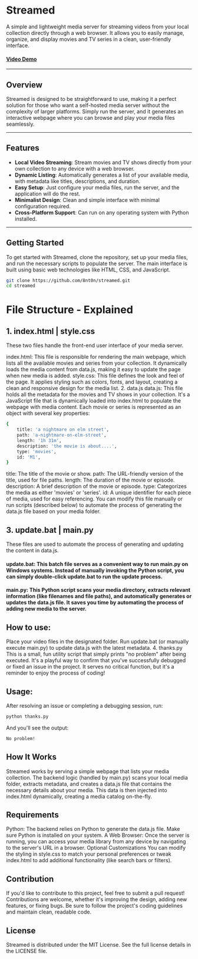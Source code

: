 # Streamed
A simple and lightweight media server for streaming videos from your local collection directly through a web browser. It allows you to easily manage, organize, and display movies and TV series in a clean, user-friendly interface.

#### [Video Demo](https://www.youtube.com/watch?v=EzZ0E9ARLbg)

---

## Overview

Streamed is designed to be straightforward to use, making it a perfect solution for those who want a self-hosted media server without the complexity of larger platforms. Simply run the server, and it generates an interactive webpage where you can browse and play your media files seamlessly.

---

## Features
- **Local Video Streaming**: Stream movies and TV shows directly from your own collection to any device with a web browser.
- **Dynamic Listing**: Automatically generates a list of your available media, with metadata like titles, descriptions, and duration.
- **Easy Setup**: Just configure your media files, run the server, and the application will do the rest.
- **Minimalist Design**: Clean and simple interface with minimal configuration required.
- **Cross-Platform Support**: Can run on any operating system with Python installed.

---

## Getting Started

To get started with Streamed, clone the repository, set up your media files, and run the necessary scripts to populate the server. The main interface is built using basic web technologies like HTML, CSS, and JavaScript.

```bash
git clone https://github.com/8nt0n/streamed.git
cd streamed
```

# File Structure - Explained
## 1. index.html | style.css
These two files handle the front-end user interface of your media server.

index.html: This file is responsible for rendering the main webpage, which lists all the available movies and series from your collection. It dynamically loads the media content from data.js, making it easy to update the page when new media is added.
style.css: This file defines the look and feel of the page. It applies styling such as colors, fonts, and layout, creating a clean and responsive design for the media list.
2. data.js
data.js: This file holds all the metadata for the movies and TV shows in your collection. It's a JavaScript file that is dynamically loaded into index.html to populate the webpage with media content.
Each movie or series is represented as an object with several key properties:

```bash
{
    title: 'a nightmare on elm street',
    path: 'a-nightmare-on-elm-street',
    length: '1h 31m',
    description: 'the movie is about....',
    type: 'movies',
    id: 'M1',
}
```

title: The title of the movie or show.
path: The URL-friendly version of the title, used for file paths.
length: The duration of the movie or episode.
description: A brief description of the movie or episode.
type: Categorizes the media as either 'movies' or 'series'.
id: A unique identifier for each piece of media, used for easy referencing.
You can modify this file manually or run scripts (described below) to automate the process of generating the data.js file based on your media folder.

## 3. update.bat | main.py
These files are used to automate the process of generating and updating the content in data.js.

#### update.bat: This batch file serves as a convenient way to run main.py on Windows systems. Instead of manually invoking the Python script, you can simply double-click update.bat to run the update process.

#### main.py: This Python script scans your media directory, extracts relevant information (like filenames and file paths), and automatically generates or updates the data.js file. It saves you time by automating the process of adding new media to the server.

## How to use:
Place your video files in the designated folder.
Run update.bat (or manually execute main.py) to update data.js with the latest metadata.
4. thanks.py
This is a small, fun utility script that simply prints "no problem" after being executed. It's a playful way to confirm that you've successfully debugged or fixed an issue in the project. It serves no critical function, but it's a reminder to enjoy the process of coding!

## Usage:
After resolving an issue or completing a debugging session, run:

```bash
python thanks.py
```
And you'll see the output:
```bash
No problem!
```

## How It Works
Streamed works by serving a simple webpage that lists your media collection. The backend logic (handled by main.py) scans your local media folder, extracts metadata, and creates a data.js file that contains the necessary details about your media. This data is then injected into index.html dynamically, creating a media catalog on-the-fly.

## Requirements
Python: The backend relies on Python to generate the data.js file. Make sure Python is installed on your system.
A Web Browser: Once the server is running, you can access your media library from any device by navigating to the server's URL in a browser.
Optional Customizations
You can modify the styling in style.css to match your personal preferences or tweak index.html to add additional functionality (like search bars or filters).

## Contribution
If you'd like to contribute to this project, feel free to submit a pull request! Contributions are welcome, whether it's improving the design, adding new features, or fixing bugs. Be sure to follow the project's coding guidelines and maintain clean, readable code.

## License
Streamed is distributed under the MIT License. See the full license details in the LICENSE file.
